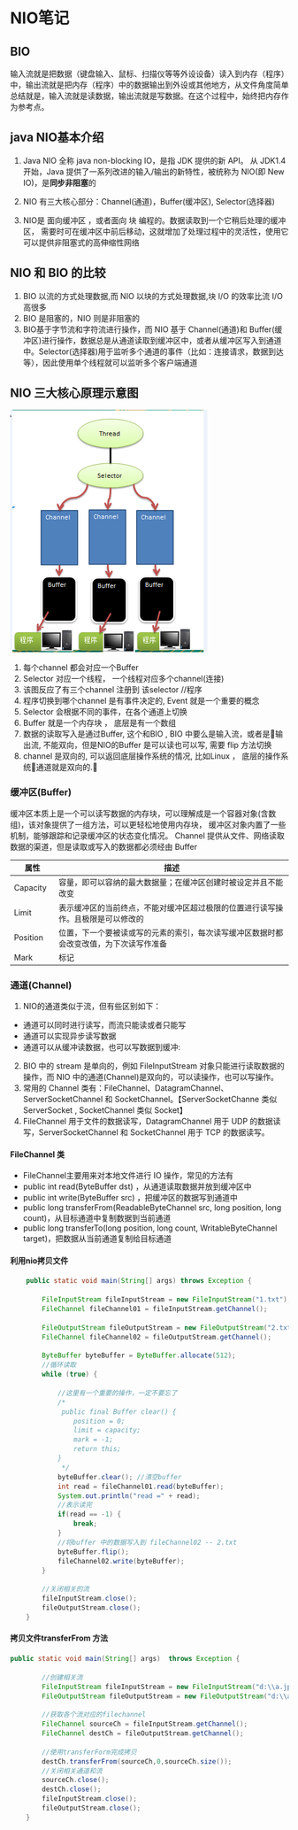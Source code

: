 # NIO笔记

## BIO

输入流就是把数据（键盘输入、鼠标、扫描仪等等外设设备）读入到内存（程序）中，输出流就是把内存（程序）中的数据输出到外设或其他地方，从文件角度简单总结就是，输入流就是读数据，输出流就是写数据。在这个过程中，始终把内存作为参考点。

## java NIO基本介绍

1. Java NIO 全称 java non-blocking IO，是指 JDK 提供的新 API。
从 JDK1.4 开始，Java 提供了一系列改进的输入/输出的新特性，被统称为 NIO(即 New IO)，是**同步非阻塞**的

2. NIO 有三大核心部分：Channel(通道)，Buffer(缓冲区), Selector(选择器) 

3. NIO是 面向缓冲区 ，或者面向 块 编程的。数据读取到一个它稍后处理的缓冲区，
需要时可在缓冲区中前后移动，这就增加了处理过程中的灵活性，使用它可以提供非阻塞式的高伸缩性网络

## NIO 和 BIO 的比较

1. BIO 以流的方式处理数据,而 NIO 以块的方式处理数据,块 I/O 的效率比流 I/O 高很多
2. BIO 是阻塞的，NIO 则是非阻塞的
3. BIO基于字节流和字符流进行操作，而 NIO 基于 Channel(通道)和 Buffer(缓冲区)进行操作，数据总是从通道读取到缓冲区中，或者从缓冲区写入到通道中。Selector(选择器)用于监听多个通道的事件（比如：连接请求，数据到达等），因此使用单个线程就可以监听多个客户端通道 

## NIO 三大核心原理示意图

![nio原理图](./img/nioylt.png)

1. 每个channel 都会对应一个Buffer
2. Selector 对应一个线程， 一个线程对应多个channel(连接)
3. 该图反应了有三个channel 注册到 该selector //程序
4. 程序切换到哪个channel 是有事件决定的, Event 就是一个重要的概念
5. Selector 会根据不同的事件，在各个通道上切换
6. Buffer 就是一个内存块 ， 底层是有一个数组
7. 数据的读取写入是通过Buffer, 这个和BIO , BIO 中要么是输入流，或者是输出流, 不能双向，但是NIO的Buffer 是可以读也可以写, 需要 flip 方法切换
8. channel 是双向的, 可以返回底层操作系统的情况, 比如Linux ， 底层的操作系统通道就是双向的.

### 缓冲区(Buffer)

缓冲区本质上是一个可以读写数据的内存块，可以理解成是一个容器对象(含数组)，该对象提供了一组方法，可以更轻松地使用内存块，
缓冲区对象内置了一些机制，能够跟踪和记录缓冲区的状态变化情况。
Channel 提供从文件、网络读取数据的渠道，但是读取或写入的数据都必须经由 Buffer

属性 | 描述
---|---
Capacity | 容量，即可以容纳的最大数据量；在缓冲区创建时被设定并且不能改变
Limit | 表示缓冲区的当前终点，不能对缓冲区超过极限的位置进行读写操作。且极限是可以修改的
Position　|  位置，下一个要被读或写的元素的索引，每次读写缓冲区数据时都会改变改值，为下次读写作准备
Mark | 标记

### 通道(Channel)

1. NIO的通道类似于流，但有些区别如下：
- 通道可以同时进行读写，而流只能读或者只能写
- 通道可以实现异步读写数据
- 通道可以从缓冲读数据，也可以写数据到缓冲: 
2. BIO 中的 stream 是单向的，例如 FileInputStream 对象只能进行读取数据的操作，而 NIO 中的通道(Channel)是双向的，可以读操作，也可以写操作。
3. 常用的 Channel 类有：FileChannel、DatagramChannel、ServerSocketChannel 和 SocketChannel。【ServerSocketChanne 类似 ServerSocket , SocketChannel 类似 Socket】
4. FileChannel 用于文件的数据读写，DatagramChannel 用于 UDP 的数据读写，ServerSocketChannel 和 SocketChannel 用于 TCP 的数据读写。

#### FileChannel 类
- FileChannel主要用来对本地文件进行 IO 操作，常见的方法有
- public int read(ByteBuffer dst) ，从通道读取数据并放到缓冲区中
- public int write(ByteBuffer src) ，把缓冲区的数据写到通道中
- public long transferFrom(ReadableByteChannel src, long position, long count)，从目标通道中复制数据到当前通道
- public long transferTo(long position, long count, WritableByteChannel target)，把数据从当前通道复制给目标通道

#### 利用nio拷贝文件
```java
    public static void main(String[] args) throws Exception {

        FileInputStream fileInputStream = new FileInputStream("1.txt");
        FileChannel fileChannel01 = fileInputStream.getChannel();

        FileOutputStream fileOutputStream = new FileOutputStream("2.txt");
        FileChannel fileChannel02 = fileOutputStream.getChannel();

        ByteBuffer byteBuffer = ByteBuffer.allocate(512);
        //循环读取
        while (true) { 

            //这里有一个重要的操作，一定不要忘了
            /*
             public final Buffer clear() {
                position = 0;
                limit = capacity;
                mark = -1;
                return this;
            }
             */
            byteBuffer.clear(); //清空buffer
            int read = fileChannel01.read(byteBuffer);
            System.out.println("read =" + read);
            //表示读完
            if(read == -1) { 
                break;
            }
            //将buffer 中的数据写入到 fileChannel02 -- 2.txt
            byteBuffer.flip();
            fileChannel02.write(byteBuffer);
        }

        //关闭相关的流
        fileInputStream.close();
        fileOutputStream.close();
    }
```
#### 拷贝文件transferFrom 方法
```java
public static void main(String[] args)  throws Exception {

        //创建相关流
        FileInputStream fileInputStream = new FileInputStream("d:\\a.jpg");
        FileOutputStream fileOutputStream = new FileOutputStream("d:\\a2.jpg");

        //获取各个流对应的filechannel
        FileChannel sourceCh = fileInputStream.getChannel();
        FileChannel destCh = fileOutputStream.getChannel();

        //使用transferForm完成拷贝
        destCh.transferFrom(sourceCh,0,sourceCh.size());
        //关闭相关通道和流
        sourceCh.close();
        destCh.close();
        fileInputStream.close();
        fileOutputStream.close();
    }
```

